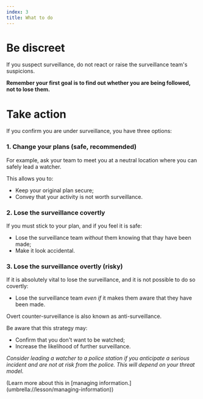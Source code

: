 ```yaml
---
index: 3
title: What to do
---
```

# Be discreet 

If you suspect surveillance, do not react or raise the surveillance team's suspicions. 

**Remember your first goal is to find out whether you are being followed, not to lose them.**

# Take action 

If you confirm you are under surveillance, you have three options:

### 1. Change your plans (safe, recommended) 

For example, ask your team to meet you at a neutral location where you can safely lead a watcher. 

This allows you to: 

*	Keep your original plan secure;
*	Convey that your activity is not worth surveillance.

### 2. Lose the surveillance covertly 

If you must stick to your plan, and if you feel it is safe: 

*	Lose the surveillance team *without* them knowing that thay have been made;
*	Make it look accidental. 

### 3. Lose the surveillance overtly (risky) 

If it is absolutely vital to lose the surveillance, and it is not possible to do so covertly:

*	Lose the surveillance team *even if* it makes them aware that they have been made.  

Overt counter-surveillance is also known as anti-surveillance. 

Be aware that this strategy may: 

*	Confirm that you don't want to be watched;
*	Increase the likelihood of further surveillance.

*Consider leading a watcher to a police station if you anticipate a serious incident and are not at risk from the police. This will depend on your threat model.*

(Learn more about this in [managing information.] (umbrella://lesson/managing-information))